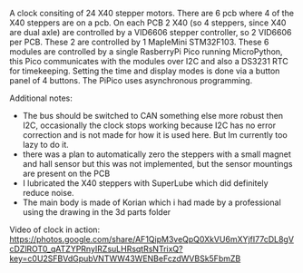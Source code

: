 A clock consiting of 24 X40 stepper motors. There are 6 pcb where 4 of the X40 steppers are on a pcb. On each PCB 2 X40 (so 4 steppers, since X40 are dual axle) are controlled by a VID6606 stepper controller, so 2 VID6606 per PCB. These 2 are controlled by 1 MapleMini STM32F103. These 6 modules are controlled by a single RasberryPi Pico running MicroPython, this Pico communicates with the modules over I2C and also a DS3231 RTC for timekeeping. Setting the time and display modes is done via a button panel of 4 buttons. The PiPico uses asynchronous programming.



Additional notes: 
- The bus should be switched to CAN something else more robust then I2C, occasionally the clock stops working because I2C has no error correction and is not made for how it is used here. But Im currently too lazy to do it.
- there was a plan to automatically zero the steppers with a small magnet and hall sensor but this was not implemented, but the sensor mountings are present on the PCB
- I lubricated the X40 steppers with SuperLube which did definitely reduce noise.
- The main body is made of Korian which i had made by a professional using the drawing in the 3d parts folder


Video of clock in action: https://photos.google.com/share/AF1QipM3veQpQ0XkVU6mXYjfI77cDL8gVcDZlROT0_qATZYPRnyIRZsuLHRsqtRsNTrixQ?key=c0U2SFBVdGpubVNTWW43WENBeFczdWVBSk5FbmZB

